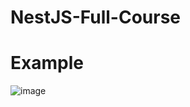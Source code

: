 ﻿# NestJS-Full-Course

# Example
![image](https://github.com/kaluzny-konrad/NestJS-Full-Course/assets/62516488/a8c42987-e5b9-41bf-a0e0-2f07efdb80e7)
